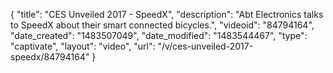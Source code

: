 {
    "title": "CES Unveiled 2017 - SpeedX",
    "description": "Abt Electronics talks to SpeedX about their smart connected bicycles.",
    "videoid": "84794164",
    "date_created": "1483507049",
    "date_modified": "1483544467",
    "type": "captivate",
    "layout": "video",
    "url": "\/v\/ces-unveiled-2017-speedx\/84794164"
}